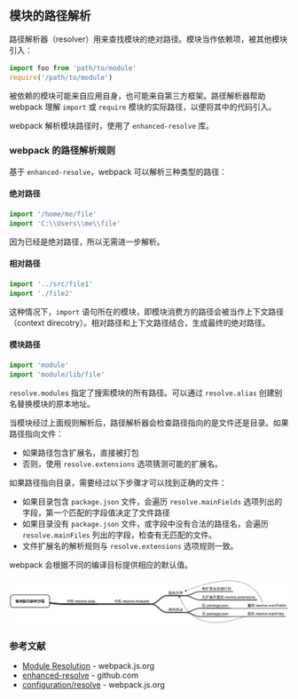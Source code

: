 ## 模块的路径解析

路径解析器（resolver）用来查找模块的绝对路径。模块当作依赖项，被其他模块引入：

```js
import foo from 'path/to/module'
require('/path/to/module')
```

被依赖的模块可能来自应用自身，也可能来自第三方框架。路径解析器帮助 webpack 理解 `import` 或 `require` 模块的实际路径，以便将其中的代码引入。

webpack 解析模块路径时，使用了 `enhanced-resolve` 库。

### webpack 的路径解析规则

基于 `enhanced-resolve`，webpack 可以解析三种类型的路径：

#### 绝对路径

```js
import '/home/me/file'
import 'C:\\Users\\me\\file'
```

因为已经是绝对路径，所以无需进一步解析。

#### 相对路径

```js
import '../src/file1'
import './file2'
```

这种情况下，`import` 语句所在的模块，即模块消费方的路径会被当作上下文路径（context direcotry）。相对路径和上下文路径结合，生成最终的绝对路径。

#### 模块路径

```js
import 'module'
import 'module/lib/file'
```

`resolve.modules` 指定了搜索模块的所有路径。可以通过 `resolve.alias` 创建别名替换模块的原本地址。

当模块经过上面规则解析后，路径解析器会检查路径指向的是文件还是目录。如果路径指向文件：

- 如果路径包含扩展名，直接被打包
- 否则，使用 `resolve.extensions` 选项猜测可能的扩展名。

如果路径指向目录，需要经过以下步骤才可以找到正确的文件：

- 如果目录包含 `package.json` 文件，会遍历 `resolve.mainFields` 选项列出的字段，第一个匹配的字段值决定了文件路径
- 如果目录没有 `package.json` 文件，或字段中没有合法的路径名，会遍历 `resolve.mainFiles` 列出的字段，检查有无匹配的文件。
- 文件扩展名的解析规则与 `resolve.extensions` 选项规则一致。

webpack 会根据不同的编译目标提供相应的默认值。

![Module Resolution](../../assets/module-resolve.png)

### 参考文献

- [Module Resolution](https://webpack.js.org/concepts/module-resolution/) - webpack.js.org
- [enhanced-resolve](https://github.com/webpack/enhanced-resolve) - github.com
- [configuration/resolve](https://webpack.js.org/configuration/resolve/) - webpack.js.org